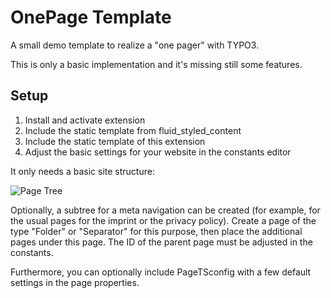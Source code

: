 # OnePage Template

A small demo template to realize a "one pager" with TYPO3.

This is only a basic implementation and it's missing still some features.

## Setup

1. Install and activate extension
2. Include the static template from fluid_styled_content
3. Include the static template of this extension
4. Adjust the basic settings for your website in the constants editor

It only needs a basic site structure:

![Page Tree](https://gitlab.com/wolfgang.wagner/wwonepagetemplate/-/raw/master/Resources/Public/Images/pagetree.png "Page Tree")

Optionally, a subtree for a meta navigation can be created (for example, for the usual pages for the imprint or the privacy policy). Create a page of the type "Folder" or "Separator" for this purpose, then place the additional pages under this page. The ID of the parent page must be adjusted in the constants.

Furthermore, you can optionally include PageTSconfig with a few default settings in the page properties.

